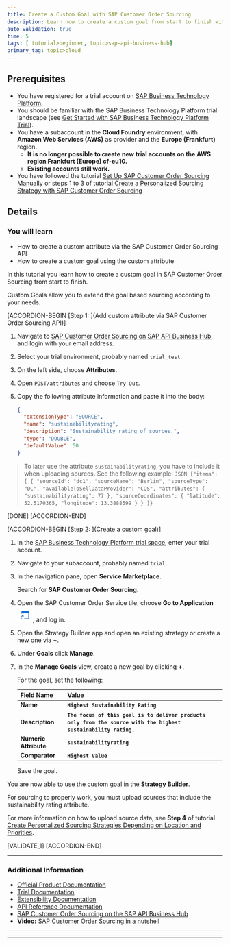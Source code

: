 ```yaml
---
title: Create a Custom Goal with SAP Customer Order Sourcing
description: Learn how to create a custom goal from start to finish with SAP Customer Order Sourcing.
auto_validation: true
time: 5
tags: [ tutorial>beginner, topic>sap-api-business-hub]
primary_tag: topic>cloud
---
```


## Prerequisites
 - You have registered for a trial account on [SAP Business Technology Platform](https://cloudplatform.sap.com/index.html).
 - You should be familiar with the SAP Business Technology Platform trial landscape (see [Get Started with SAP Business Technology Platform Trial](cp-trial-quick-onboarding)).
 - You have a subaccount in the **Cloud Foundry** environment, with **Amazon Web Services (AWS)** as provider and the **Europe (Frankfurt)** region.
    - **It is no longer possible to create new trial accounts on the AWS region Frankfurt (Europe) cf-eu10.**
    - **Existing accounts still work.**
 - You have followed the tutorial [Set Up SAP Customer Order Sourcing Manually](cos-manual-setup) or steps 1 to 3 of tutorial [Create a Personalized Sourcing Strategy with SAP Customer Order Sourcing](cos-getting-started-trial)

## Details
### You will learn
  - How to create a custom attribute via the SAP Customer Order Sourcing API
  - How to create a custom goal using the custom attribute


  In this tutorial you learn how to create a custom goal in SAP Customer Order Sourcing from start to finish.

  Custom Goals allow you to extend the goal based sourcing according to your needs.


[ACCORDION-BEGIN [Step 1: ](Add custom attribute via SAP Customer Order Sourcing API)]

1. Navigate to [SAP Customer Order Sourcing on SAP API Business Hub](https://api.sap.com/api/Sourcing_API/resource), and login with your email address.

2. Select your trial environment, probably named `trial_test`.

3. On the left side, choose **Attributes**.

4. Open `POST/attributes` and choose `Try Out`.

5. Copy the following attribute information and paste it into the body:

    ```JSON
    {
      "extensionType": "SOURCE",
      "name": "sustainabilityrating",
      "description": "Sustainability rating of sources.",
      "type": "DOUBLE",
      "defaultValue": 50
    }

    ```
> To later use the attribute `sustainabilityrating`, you have to include it when uploading sources. See the following example:
    ```JSON
{"items": [
    {
      "sourceId": "dc1",
      "sourceName": "Berlin",
      "sourceType": "DC",
      "availableToSellDataProvider": "COS",
      "attributes": {
        "sustainabilityrating": 77
      },
      "sourceCoordinates": {
        "latitude": 52.5170365,
        "longitude": 13.3888599
      }
    }
]}
    ```

[DONE]
[ACCORDION-END]

[ACCORDION-BEGIN [Step 2: ](Create a custom goal)]

1. In the [SAP Business Technology Platform trial space](https://account.hanatrial.ondemand.com), enter your trial account.

2. Navigate to your subaccount, probably named `trial`.

3. In the navigation pane, open **Service Marketplace**.

    Search for **SAP Customer Order Sourcing**.

4. Open the SAP Customer Order Service tile, choose **Go to Application** ![Go To Application](Go_To_Application.png), and log in.

5. Open the Strategy Builder app and open an existing strategy or create a new one via **+**.

6. Under **Goals** click **Manage**.

7. In the **Manage Goals** view, create a new goal by clicking **+**.

    For the goal, set the following:

    |  Field Name     | Value
    |  :------------- | :-------------
    |  **Name**           | **`Highest Sustainability Rating`**
    |  **Description**    | **`The focus of this goal is to deliver products only from the source with the highest sustainability rating.`**
    |  **Numeric Attribute**    | **`sustainabilityrating`**
    |  **Comparator**          | **`Highest Value`**

    Save the goal.

You are now able to use the custom goal in the **Strategy Builder**.

For sourcing to properly work, you must upload sources that include the sustainability rating attribute.

For more information on how to upload source data, see **Step 4** of tutorial [Create Personalized Sourcing Strategies Depending on Location and Priorities](cos-advanced-sourcing).

[VALIDATE_1]
[ACCORDION-END]

---

### Additional Information

- [Official Product Documentation](https://help.sap.com/viewer/product/SAP_CUSTOMER_ORDER_SOURCING/Cloud/en-US?task=use_task)
- [Trial Documentation](https://help.sap.com/viewer/cd03af1a94a440f1b5dbc0dc50a0989b/Cloud/en-US)
- [Extensibility Documentation](https://help.sap.com/viewer/0e899d665ec840908ddb3eba9a6c25dc/Cloud/en-US)
- [API Reference Documentation](https://help.sap.com/viewer/59d653d22328437c9e0817340181b896/Cloud/en-US)
- [SAP Customer Order Sourcing on the SAP API Business Hub](https://api.sap.com/package/CustomerOrderSourcing?section=Artifacts)
- [**Video:** SAP Customer Order Sourcing in a nutshell](https://www.youtube.com/watch?v=novFLk35X2I)


---



---
